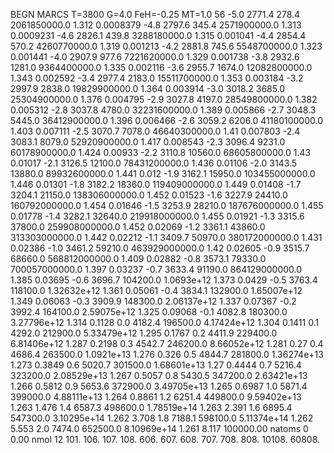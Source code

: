 BEGN
MARCS T=3800 G=4.0 FeH=-0.25 MT=1.0
                  56
-5.0 2771.4 278.4 2061850000.0 1.312 0.0008379 
-4.8 2797.6 345.4 2571900000.0 1.313 0.0009231 
-4.6 2826.1 439.8 3288180000.0 1.315 0.001041 
-4.4 2854.4 570.2 4260770000.0 1.319 0.001213 
-4.2 2881.8 745.6 5548700000.0 1.323 0.001441 
-4.0 2907.9 977.6 7221620000.0 1.329 0.001738 
-3.8 2932.6 1281.0 9364400000.0 1.335 0.002116 
-3.6 2955.7 1674.0 12082800000.0 1.343 0.002592 
-3.4 2977.4 2183.0 15511700000.0 1.353 0.003184 
-3.2 2997.9 2838.0 19829900000.0 1.364 0.003914 
-3.0 3018.2 3685.0 25304900000.0 1.376 0.004795 
-2.9 3027.8 4197.0 28549800000.0 1.382 0.005312 
-2.8 3037.8 4780.0 32231600000.0 1.389 0.005866 
-2.7 3048.3 5445.0 36412900000.0 1.396 0.006466 
-2.6 3059.2 6206.0 41180100000.0 1.403 0.007111 
-2.5 3070.7 7078.0 46640300000.0 1.41 0.007803 
-2.4 3083.1 8079.0 52920900000.0 1.417 0.008543 
-2.3 3096.4 9231.0 60178900000.0 1.424 0.00933 
-2.2 3110.8 10560.0 68605800000.0 1.43 0.01017 
-2.1 3126.5 12100.0 78431200000.0 1.436 0.01106 
-2.0 3143.5 13880.0 89932600000.0 1.441 0.012 
-1.9 3162.1 15950.0 103455000000.0 1.446 0.01301 
-1.8 3182.2 18360.0 119409000000.0 1.449 0.01408 
-1.7 3204.1 21150.0 138306000000.0 1.452 0.01523 
-1.6 3227.9 24410.0 160792000000.0 1.454 0.01646 
-1.5 3253.9 28210.0 187676000000.0 1.455 0.01778 
-1.4 3282.1 32640.0 219918000000.0 1.455 0.01921 
-1.3 3315.6 37800.0 259908000000.0 1.452 0.02069 
-1.2 3361.1 43860.0 313303000000.0 1.442 0.02212 
-1.1 3409.7 50970.0 380172000000.0 1.431 0.02386 
-1.0 3461.2 59210.0 463929000000.0 1.42 0.02605 
-0.9 3515.7 68660.0 568812000000.0 1.409 0.02882 
-0.8 3573.1 79330.0 700057000000.0 1.397 0.03237 
-0.7 3633.4 91190.0 864129000000.0 1.385 0.03695 
-0.6 3696.7 104200.0 1.0693e+12 1.373 0.0429 
-0.5 3763.4 118100.0 1.32632e+12 1.361 0.05061 
-0.4 3834.1 132900.0 1.65007e+12 1.349 0.06063 
-0.3 3909.9 148300.0 2.06137e+12 1.337 0.07367 
-0.2 3992.4 164100.0 2.59075e+12 1.325 0.09068 
-0.1 4082.8 180300.0 3.27796e+12 1.314 0.1128 
0.0 4182.4 196500.0 4.17424e+12 1.304 0.1411 
0.1 4292.0 212900.0 5.33479e+12 1.295 0.1767 
0.2 4411.9 229400.0 6.81406e+12 1.287 0.2198 
0.3 4542.7 246200.0 8.66052e+12 1.281 0.27 
0.4 4686.4 263500.0 1.0921e+13 1.276 0.326 
0.5 4844.7 281800.0 1.36274e+13 1.273 0.3849 
0.6 5020.7 301500.0 1.68601e+13 1.27 0.4444 
0.7 5216.4 323200.0 2.08529e+13 1.267 0.5057 
0.8 5430.5 347200.0 2.63421e+13 1.266 0.5812 
0.9 5653.6 372900.0 3.49705e+13 1.265 0.6987 
1.0 5871.4 399000.0 4.88111e+13 1.264 0.8861 
1.2 6251.4 449800.0 9.59402e+13 1.263 1.476 
1.4 6587.3 498600.0 1.78519e+14 1.263 2.391 
1.6 6895.4 547300.0 3.10295e+14 1.262 3.708 
1.8 7188.1 598100.0 5.11374e+14 1.262 5.553 
2.0 7474.0 652500.0 8.10969e+14 1.261 8.117 
100000.00
natoms              0      0.00
nmol          12
          101.         106.       107.      108.         606.        607.        608.
          707.         708.       808.    10108.       60808.
